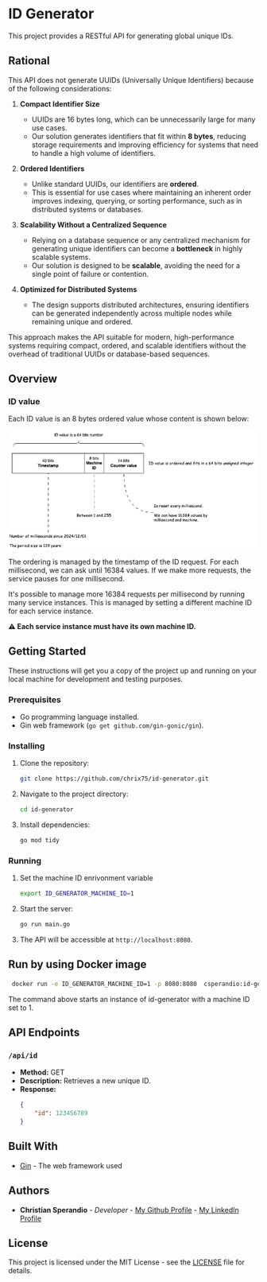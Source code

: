 # ID Generator

This project provides a RESTful API for generating global unique IDs.

## Rational

This API does not generate UUIDs (Universally Unique Identifiers) because of the following considerations:

1. **Compact Identifier Size**
   - UUIDs are 16 bytes long, which can be unnecessarily large for many use cases.
   - Our solution generates identifiers that fit within **8 bytes**, reducing storage requirements and improving efficiency for systems that need to handle a high volume of identifiers.

2. **Ordered Identifiers**
   - Unlike standard UUIDs, our identifiers are **ordered**.
   - This is essential for use cases where maintaining an inherent order improves indexing, querying, or sorting performance, such as in distributed systems or databases.

3. **Scalability Without a Centralized Sequence**
   - Relying on a database sequence or any centralized mechanism for generating unique identifiers can become a **bottleneck** in highly scalable systems.
   - Our solution is designed to be **scalable**, avoiding the need for a single point of failure or contention.

4. **Optimized for Distributed Systems**
   - The design supports distributed architectures, ensuring identifiers can be generated independently across multiple nodes while remaining unique and ordered.

This approach makes the API suitable for modern, high-performance systems requiring compact, ordered, and scalable identifiers without the overhead of traditional UUIDs or database-based sequences.

## Overview

### ID value 

Each ID value is an 8 bytes ordered value whose content is shown below:

![id-generator-ID View.drawio.png](id-generator-ID%20View.drawio.png)

The ordering is managed by the timestamp of the ID request. For each millisecond, we can ask until 16384 values.
If we make more requests, the service pauses for one millisecond. 

It's possible to manage more 16384 requests per millisecond by running many service instances. This is managed by setting
a different machine ID for each service instance.

**⚠️ Each service instance must have its own machine ID.**

## Getting Started

These instructions will get you a copy of the project up and running on your local machine for development and testing purposes.

### Prerequisites

* Go programming language installed.
* Gin web framework (`go get github.com/gin-gonic/gin`).

### Installing

1. Clone the repository:
   ```bash
   git clone https://github.com/chrix75/id-generator.git
   ```
2. Navigate to the project directory:
   ```bash
   cd id-generator
   ```
3. Install dependencies:
   ```bash
   go mod tidy
   ```

### Running

1. Set the machine ID enrivonment variable
    ```bash
    export ID_GENERATOR_MACHINE_ID=1
    ```
2. Start the server:
   ```bash
   go run main.go
   ```
3. The API will be accessible at `http://localhost:8080`.

## Run by using Docker image
   ```bash
    docker run -e ID_GENERATOR_MACHINE_ID=1 -p 8080:8080  csperandio:id-generator
   ```

The command above starts an instance of id-generator with a machine ID set to 1.

## API Endpoints

### `/api/id`

* **Method:** GET
* **Description:** Retrieves a new unique ID.
* **Response:**
    ```json
    {
        "id": 123456789
    }
    ```

## Built With

* [Gin](https://github.com/gin-gonic/gin) - The web framework used

## Authors

* **Christian Sperandio** - *Developer* - [My Github Profile](https://github.com/chrix75) - [My LinkedIn Profile](https://www.linkedin.com/in/christian-sperandio-25182a12)

## License

This project is licensed under the MIT License - see the [LICENSE](LICENSE) file for details.